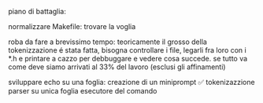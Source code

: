 piano di battaglia: 

normalizzare Makefile:
	trovare la voglia

roba da fare a brevissimo tempo: teoricamente il grosso della tokenizzazione é stata fatta, bisogna controllare i file,
legarli fra loro con i *.h e printare a cazzo per debbuggare e vedere cosa succede. se tutto va come deve siamo arrivati al 33% del lavoro (esclusi gli affinamenti)

sviluppare echo su una foglia:
	creazione di un miniprompt ✅
	tokenizazzione
	parser su unica foglia
	esecutore del comando
